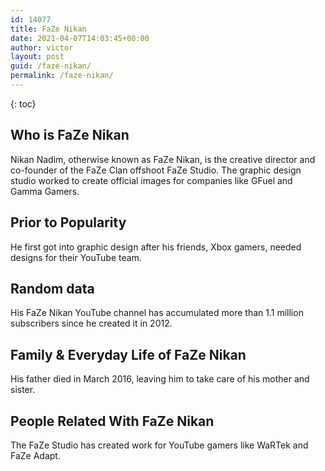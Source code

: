 ```yaml
---
id: 14077
title: FaZe Nikan
date: 2021-04-07T14:03:45+00:00
author: victor
layout: post
guid: /faze-nikan/
permalink: /faze-nikan/
---
```



{: toc}


## Who is FaZe Nikan



Nikan Nadim, otherwise known as FaZe Nikan, is the creative director and co-founder of the FaZe Clan offshoot FaZe Studio. The graphic design studio worked to create official images for companies like GFuel and Gamma Gamers. 

                
                
                
## Prior to Popularity



He first got into graphic design after his friends, Xbox gamers, needed designs for their YouTube team. 

                
                
                
## Random data



His FaZe Nikan YouTube channel has accumulated more than 1.1 million subscribers since he created it in 2012.

                
                
                
## Family & Everyday Life of FaZe Nikan



His father died in March 2016, leaving him to take care of his mother and sister. 

                
                
                
## People Related With FaZe Nikan



The FaZe Studio has created work for YouTube gamers like WaRTek and FaZe Adapt. 

                
              
            
          
          
          